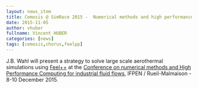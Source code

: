 ```yaml
---
layout: news_item
title: Cemosis @ SimRace 2015 -  Numerical methods and high performance computing for industrial fluid flows
date: 2015-11-05
author: vhuber
fullname: Vincent HUBER
categories: [news]
tags: [cemosis,chorus,feelpp]
---
```


J.B. Wahl will present a strategy to solve large scale aerothermal simulations using [Feel++](http://www.feelpp.org) at the [Conference on numerical methods and High Performance Computing for industrial fluid flows](http://www.rs-simrace.com/), IFPEN / Rueil-Malmaison - 8-10 December 2015.

